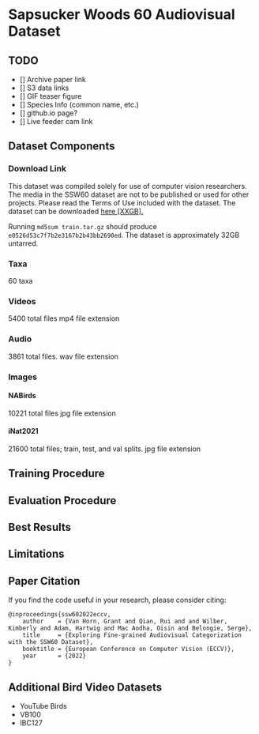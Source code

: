 # Sapsucker Woods 60 Audiovisual Dataset

## TODO
- [] Archive paper link
- [] S3 data links
- [] GIF teaser figure
- [] Species Info (common name, etc.)
- [] github.io page? 
- [] Live feeder cam link

## Dataset Components

### Download Link
This dataset was compiled solely for use of computer vision researchers. The media in the SSW60 dataset are not to be published or used for other projects. Please read the Terms of Use included with the dataset. The dataset can be downloaded [here [XXGB].]()

Running `md5sum train.tar.gz` should produce `e0526d53c7f7b2e3167b2b43bb2690ed`. 
The dataset is approximately 32GB untarred. 

### Taxa
60 taxa


### Videos
5400 total files
mp4 file extension


### Audio
3861 total files. 
wav file extension

### Images
#### NABirds
10221 total files
jpg file extension

#### iNat2021
21600 total files; train, test, and val splits.
jpg file extension


## Training Procedure 


## Evaluation Procedure

## Best Results


## Limitations

## Paper Citation
If you find the code useful in your research, please consider citing:
```
@inproceedings{ssw602022eccv,
    author    = {Van Horn, Grant and Qian, Rui and and Wilber, Kimberly and Adam, Hartwig and Mac Aodha, Oisin and Belongie, Serge},
    title     = {Exploring Fine-grained Audiovisual Categorization with the SSW60 Dataset},
    booktitle = {European Conference on Computer Vision (ECCV)},
    year      = {2022}
}
```

## Additional Bird Video Datasets
  * YouTube Birds
  * VB100
  * IBC127
